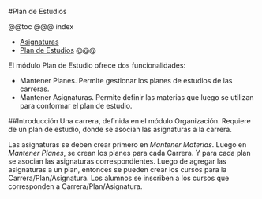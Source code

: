 #Plan de Estudios

@@toc
@@@ index
* [Asignaturas](asignaturas/index.md)
* [Plan de Estudios](plan_de_estudio/index.md)
@@@

El módulo Plan de Estudio ofrece dos funcionalidades:
- Mantener Planes. Permite gestionar los planes de estudios de las carreras.
- Mantener Asignaturas. Permite definir las materias que luego se utilizan para conformar el 
plan de estudio.

##Introducción
Una carrera, definida en el módulo Organización. Requiere de un plan de estudio, donde se asocian
las asignaturas a la carrera.

Las asignaturas se deben crear primero en *Mantener Materias*.
Luego en *Mantener Planes*, se crean los planes para cada Carrera. Y para cada plan
se asocian las asignaturas correspondientes.
Luego de agregar las asignaturas a un plan, entonces se pueden crear los cursos para la
Carrera/Plan/Asignatura. 
Los alumnos se inscriben a los cursos que corresponden a Carrera/Plan/Asignatura.



